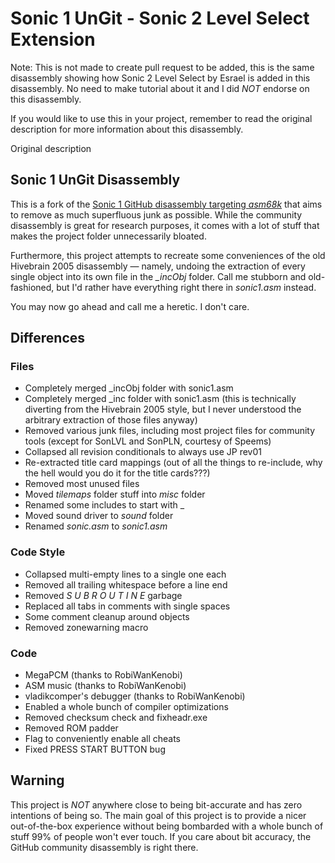 # Sonic 1 UnGit - Sonic 2 Level Select Extension
Note: This is not made to create pull request to be added, this is the same disassembly showing how Sonic 2 Level Select by Esrael is added in this disassembly. No need to make tutorial about it and I did _NOT_ endorse on this disassembly.

If you would like to use this in your project, remember to read the original description for more information about this disassembly.

Original description
## Sonic 1 UnGit Disassembly
This is a fork of the [Sonic 1 GitHub disassembly targeting _asm68k_](https://github.com/sonicretro/s1disasm/tree/asm68k) that aims to remove as much superfluous junk as possible. While the community disassembly is great for research purposes, it comes with a lot of stuff that makes the project folder unnecessarily bloated.

Furthermore, this project attempts to recreate some conveniences of the old Hivebrain 2005 disassembly — namely, undoing the extraction of every single object into its own file in the _\_incObj_ folder. Call me stubborn and old-fashioned, but I'd rather have everything right there in _sonic1.asm_ instead.

You may now go ahead and call me a heretic. I don't care.

## Differences

### Files
* Completely merged _incObj folder with sonic1.asm
* Completely merged _inc folder with sonic1.asm (this is technically diverting from the Hivebrain 2005 style, but I never understood the arbitrary extraction of those files anyway)
* Removed various junk files, including most project files for community tools (except for SonLVL and SonPLN, courtesy of Speems)
* Collapsed all revision conditionals to always use JP rev01
* Re-extracted title card mappings (out of all the things to re-include, why the hell would you do it for the title cards???)
* Removed most unused files
* Moved _tilemaps_ folder stuff into _misc_ folder
* Renamed some includes to start with _
* Moved sound driver to _sound_ folder
* Renamed _sonic.asm_ to _sonic1.asm_

### Code Style
* Collapsed multi-empty lines to a single one each
* Removed all trailing whitespace before a line end
* Removed _S U B R O U T I N E_ garbage
* Replaced all tabs in comments with single spaces
* Some comment cleanup around objects
* Removed zonewarning macro

### Code
* MegaPCM (thanks to RobiWanKenobi)
* ASM music (thanks to RobiWanKenobi)
* vladikcomper's debugger (thanks to RobiWanKenobi)
* Enabled a whole bunch of compiler optimizations
* Removed checksum check and fixheadr.exe
* Removed ROM padder
* Flag to conveniently enable all cheats
* Fixed PRESS START BUTTON bug

## Warning
This project is *NOT* anywhere close to being bit-accurate and has zero intentions of being so. The main goal of this project is to provide a nicer out-of-the-box experience without being bombarded with a whole bunch of stuff 99% of people won't ever touch. If you care about bit accuracy, the GitHub community disassembly is right there.

